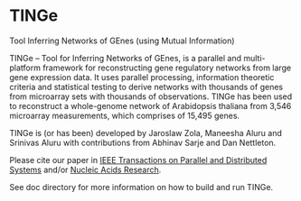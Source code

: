 TINGe
===

Tool Inferring Networks of GEnes (using Mutual Information)


TINGe – Tool for Inferring Networks of GEnes, is a parallel and multi-platform framework for reconstructing gene regulatory networks from large
gene expression data. It uses parallel processing, information theoretic criteria and statistical testing to derive networks with thousands of genes
from microarray sets with thousands of observations. TINGe has been used to reconstruct a whole-genome network of Arabidopsis thaliana from 3,546 microarray
measurements, which comprises of 15,495 genes. 

TINGe is (or has been) developed by Jaroslaw Zola, Maneesha Aluru and Srinivas Aluru with contributions from Abhinav Sarje and Dan Nettleton.


Please cite our paper in [IEEE Transactions on Parallel and Distributed Systems](http://doi.ieeecomputersociety.org/10.1109/TPDS.2010.59)
and/or [Nucleic Acids Research](http://dx.doi.org/10.1093/nar/gks904). 

See doc directory for more information on how to build and run TINGe.

